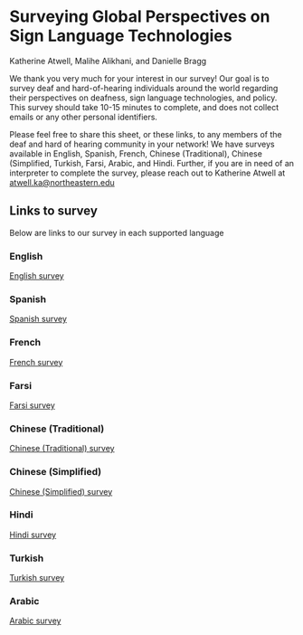 # Surveying Global Perspectives on Sign Language Technologies
Katherine Atwell, Malihe Alikhani, and Danielle Bragg

We thank you very much for your interest in our survey! Our goal is to survey deaf and hard-of-hearing individuals around the world regarding their perspectives on deafness, sign language technologies, and policy. This survey should take 10-15 minutes to complete, and does not collect emails or any other personal identifiers. 

Please feel free to share this sheet, or these links, to any members of the deaf and hard of hearing community in your network! We have surveys available in English, Spanish, French, Chinese (Traditional), Chinese (Simplified, Turkish, Farsi, Arabic, and Hindi. Further, if you are in need of an interpreter to complete the survey, please reach out to Katherine Atwell at atwell.ka@northeastern.edu

## Links to survey
Below are links to our survey in each supported language
### English
[English survey](https://forms.gle/TpcfJiwmpVQziFbW8)

### Spanish 
[Spanish survey](https://forms.gle/nJNWoGZhXkTj7by97)

### French
[French survey](https://forms.gle/PXwrxeEE1xNWNUyy9)

### Farsi
[Farsi survey](https://forms.gle/o8yoMtVV2e6ygHVo7)

### Chinese (Traditional)
[Chinese (Traditional) survey](https://forms.gle/L2Gr2j4FiD8R2nQr5)

### Chinese (Simplified)
[Chinese (Simplified) survey](https://forms.gle/amFqyBSzFMaaDL6E6)

### Hindi
[Hindi survey](https://forms.gle/juJW4GpzfYByuNQg9)

### Turkish
[Turkish survey](https://forms.gle/eWi5nsQfCu5k5Khj8)

### Arabic
[Arabic survey](https://forms.gle/DVASm1ecgbpK8upbA)
